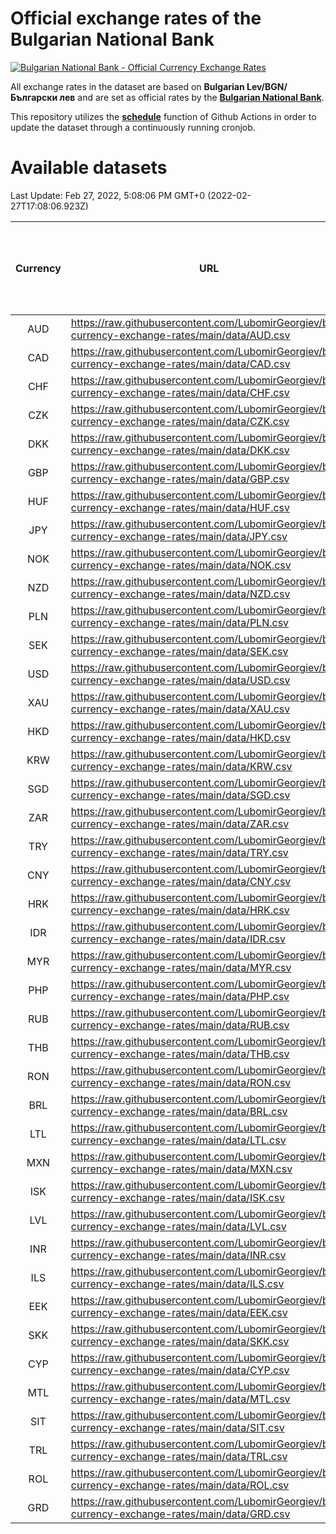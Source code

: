 # Official exchange rates of the Bulgarian National Bank

[![Bulgarian National Bank - Official Currency Exchange Rates](https://github.com/LubomirGeorgiev/bnb-currency-exchange-rates/actions/workflows/update-rates.yml/badge.svg?branch=main)](https://github.com/LubomirGeorgiev/bnb-currency-exchange-rates/actions/workflows/update-rates.yml)

All exchange rates in the dataset are based on **Bulgarian Lev/BGN/Български лев** and are set as official rates by the [**Bulgarian National Bank**](https://www.bnb.bg/Statistics/StExternalSector/StExchangeRates/StERForeignCurrencies/index.htm?toLang=_EN).

This repository utilizes the [**schedule**](https://docs.github.com/en/actions/reference/events-that-trigger-workflows) function of Github Actions in order to update the dataset through a continuously running cronjob.

# Available datasets

<!-- START LINKS (DO NOT EVER FU*ING DELETE THIS COMMENT FOR THE LOVE OF YOUR LIFE!!! IF YOU ARE CURIOS HOW IT WORKS, YOU CAN HAVE A LOOK AT ./src/updateReadme.ts) -->

Last Update: Feb 27, 2022, 5:08:06 PM GMT+0 (2022-02-27T17:08:06.923Z)

| Currency | URL                                                                                             | Number of records | Number of missing days that were filled in |
| :------: | ----------------------------------------------------------------------------------------------- | :---------------: | :----------------------------------------: |
|   AUD    | https://raw.githubusercontent.com/LubomirGeorgiev/bnb-currency-exchange-rates/main/data/AUD.csv |       8185        |                    2529                    |
|   CAD    | https://raw.githubusercontent.com/LubomirGeorgiev/bnb-currency-exchange-rates/main/data/CAD.csv |       8185        |                    2529                    |
|   CHF    | https://raw.githubusercontent.com/LubomirGeorgiev/bnb-currency-exchange-rates/main/data/CHF.csv |       8185        |                    2529                    |
|   CZK    | https://raw.githubusercontent.com/LubomirGeorgiev/bnb-currency-exchange-rates/main/data/CZK.csv |       8185        |                    2529                    |
|   DKK    | https://raw.githubusercontent.com/LubomirGeorgiev/bnb-currency-exchange-rates/main/data/DKK.csv |       8185        |                    2529                    |
|   GBP    | https://raw.githubusercontent.com/LubomirGeorgiev/bnb-currency-exchange-rates/main/data/GBP.csv |       8185        |                    2529                    |
|   HUF    | https://raw.githubusercontent.com/LubomirGeorgiev/bnb-currency-exchange-rates/main/data/HUF.csv |       8185        |                    2529                    |
|   JPY    | https://raw.githubusercontent.com/LubomirGeorgiev/bnb-currency-exchange-rates/main/data/JPY.csv |       8185        |                    2529                    |
|   NOK    | https://raw.githubusercontent.com/LubomirGeorgiev/bnb-currency-exchange-rates/main/data/NOK.csv |       8185        |                    2529                    |
|   NZD    | https://raw.githubusercontent.com/LubomirGeorgiev/bnb-currency-exchange-rates/main/data/NZD.csv |       8185        |                    2529                    |
|   PLN    | https://raw.githubusercontent.com/LubomirGeorgiev/bnb-currency-exchange-rates/main/data/PLN.csv |       8185        |                    2529                    |
|   SEK    | https://raw.githubusercontent.com/LubomirGeorgiev/bnb-currency-exchange-rates/main/data/SEK.csv |       8185        |                    2529                    |
|   USD    | https://raw.githubusercontent.com/LubomirGeorgiev/bnb-currency-exchange-rates/main/data/USD.csv |       8185        |                    2529                    |
|   XAU    | https://raw.githubusercontent.com/LubomirGeorgiev/bnb-currency-exchange-rates/main/data/XAU.csv |       8185        |                    2531                    |
|   HKD    | https://raw.githubusercontent.com/LubomirGeorgiev/bnb-currency-exchange-rates/main/data/HKD.csv |       7883        |                    2438                    |
|   KRW    | https://raw.githubusercontent.com/LubomirGeorgiev/bnb-currency-exchange-rates/main/data/KRW.csv |       7883        |                    2438                    |
|   SGD    | https://raw.githubusercontent.com/LubomirGeorgiev/bnb-currency-exchange-rates/main/data/SGD.csv |       7883        |                    2438                    |
|   ZAR    | https://raw.githubusercontent.com/LubomirGeorgiev/bnb-currency-exchange-rates/main/data/ZAR.csv |       7883        |                    2438                    |
|   TRY    | https://raw.githubusercontent.com/LubomirGeorgiev/bnb-currency-exchange-rates/main/data/TRY.csv |       6365        |                    1968                    |
|   CNY    | https://raw.githubusercontent.com/LubomirGeorgiev/bnb-currency-exchange-rates/main/data/CNY.csv |       6245        |                    1932                    |
|   HRK    | https://raw.githubusercontent.com/LubomirGeorgiev/bnb-currency-exchange-rates/main/data/HRK.csv |       6245        |                    1932                    |
|   IDR    | https://raw.githubusercontent.com/LubomirGeorgiev/bnb-currency-exchange-rates/main/data/IDR.csv |       6245        |                    1932                    |
|   MYR    | https://raw.githubusercontent.com/LubomirGeorgiev/bnb-currency-exchange-rates/main/data/MYR.csv |       6245        |                    1932                    |
|   PHP    | https://raw.githubusercontent.com/LubomirGeorgiev/bnb-currency-exchange-rates/main/data/PHP.csv |       6245        |                    1932                    |
|   RUB    | https://raw.githubusercontent.com/LubomirGeorgiev/bnb-currency-exchange-rates/main/data/RUB.csv |       6245        |                    1932                    |
|   THB    | https://raw.githubusercontent.com/LubomirGeorgiev/bnb-currency-exchange-rates/main/data/THB.csv |       6245        |                    1932                    |
|   RON    | https://raw.githubusercontent.com/LubomirGeorgiev/bnb-currency-exchange-rates/main/data/RON.csv |       6186        |                    1914                    |
|   BRL    | https://raw.githubusercontent.com/LubomirGeorgiev/bnb-currency-exchange-rates/main/data/BRL.csv |       5277        |                    1637                    |
|   LTL    | https://raw.githubusercontent.com/LubomirGeorgiev/bnb-currency-exchange-rates/main/data/LTL.csv |       5277        |                    1620                    |
|   MXN    | https://raw.githubusercontent.com/LubomirGeorgiev/bnb-currency-exchange-rates/main/data/MXN.csv |       5277        |                    1637                    |
|   ISK    | https://raw.githubusercontent.com/LubomirGeorgiev/bnb-currency-exchange-rates/main/data/ISK.csv |       5058        |                    1566                    |
|   LVL    | https://raw.githubusercontent.com/LubomirGeorgiev/bnb-currency-exchange-rates/main/data/LVL.csv |       4914        |                    1508                    |
|   INR    | https://raw.githubusercontent.com/LubomirGeorgiev/bnb-currency-exchange-rates/main/data/INR.csv |       4909        |                    1522                    |
|   ILS    | https://raw.githubusercontent.com/LubomirGeorgiev/bnb-currency-exchange-rates/main/data/ILS.csv |       4183        |                    1301                    |
|   EEK    | https://raw.githubusercontent.com/LubomirGeorgiev/bnb-currency-exchange-rates/main/data/EEK.csv |       3999        |                    1225                    |
|   SKK    | https://raw.githubusercontent.com/LubomirGeorgiev/bnb-currency-exchange-rates/main/data/SKK.csv |       2969        |                    911                     |
|   CYP    | https://raw.githubusercontent.com/LubomirGeorgiev/bnb-currency-exchange-rates/main/data/CYP.csv |       2904        |                    888                     |
|   MTL    | https://raw.githubusercontent.com/LubomirGeorgiev/bnb-currency-exchange-rates/main/data/MTL.csv |       2602        |                    797                     |
|   SIT    | https://raw.githubusercontent.com/LubomirGeorgiev/bnb-currency-exchange-rates/main/data/SIT.csv |       2540        |                    776                     |
|   TRL    | https://raw.githubusercontent.com/LubomirGeorgiev/bnb-currency-exchange-rates/main/data/TRL.csv |       1818        |                    559                     |
|   ROL    | https://raw.githubusercontent.com/LubomirGeorgiev/bnb-currency-exchange-rates/main/data/ROL.csv |       1697        |                    524                     |
|   GRD    | https://raw.githubusercontent.com/LubomirGeorgiev/bnb-currency-exchange-rates/main/data/GRD.csv |        361        |                    109                     |

<!-- END LINKS (DO NOT EVER FU*ING DELETE THIS COMMENT FOR THE LOVE OF YOUR LIFE!!! IF YOU ARE CURIOS HOW IT WORKS, YOU CAN HAVE A LOOK AT ./src/updateReadme.ts) -->

